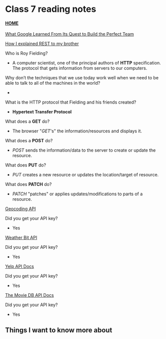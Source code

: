 # Class 7 reading notes

#### [HOME](https://cesarderio.github.io/reading-notes/)

[What Google Learned From Its Quest to Build the Perfect Team](https://www.nytimes.com/2016/02/28/magazine/what-google-learned-from-its-quest-to-build-the-perfect-team.html)

[How I explained REST to my brother](https://gist.github.com/brookr/5977550)

Who is Roy Fielding?

* A computer scientist, one of the principal authors of **HTTP** specification. The protocol that gets information from servers to our computers.

Why don’t the techniques that we use today work well when we need to be able to talk to all of the machines in the world?

*

What is the HTTP protocol that Fielding and his friends created?

* **Hypertext Transfer Protocol**

What does a **GET** do?

* The browser "*GET*'s" the information/resources and displays it.

What does a **POST** do?

* *POST* sends the information/data to the server to create or update the resource.

What does **PUT** do?

* *PUT*  creates a new resource or updates the location/target of resource.

What does **PATCH** do?

* *PATCH* "patches" or applies updates/modifications to parts of a resource.

[Geocoding API](https://locationiq.com/)

Did you get your API key?

* Yes

[Weather Bit API](https://www.weatherbit.io/)

Did you get your API key?

* Yes

[Yelp API Docs](https://www.yelp.com/developers/documentation/v3/business_search)

Did you get your API key?

* Yes

[The Movie DB API Docs](https://developers.themoviedb.org/3/getting-started/introduction)

Did you get your API key?

* Yes

## Things I want to know more about
